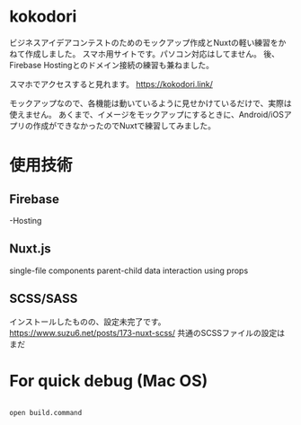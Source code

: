 # kokodori

ビジネスアイデアコンテストのためのモックアップ作成とNuxtの軽い練習をかねて作成しました。
スマホ用サイトです。パソコン対応はしてません。
後、Firebase Hostingとのドメイン接続の練習も兼ねました。

スマホでアクセスすると見れます。
https://kokodori.link/

モックアップなので、各機能は動いているように見せかけているだけで、実際は使えません。
あくまで、イメージをモックアップにするときに、Android/iOSアプリの作成ができなかったのでNuxtで練習してみました。

# 使用技術
## Firebase
 -Hosting

## Nuxt.js
 single-file components
 parent-child data interaction using props


## SCSS/SASS
インストールしたものの、設定未完了です。
https://www.suzu6.net/posts/173-nuxt-scss/
共通のSCSSファイルの設定はまだ

# For quick debug (Mac OS)

```

open build.command

```
